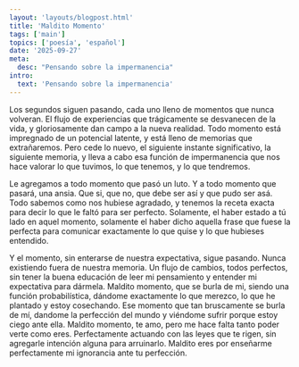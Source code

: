 ```yaml
---
layout: 'layouts/blogpost.html'
title: 'Maldito Momento'
tags: ['main']
topics: ['poesía', 'español']
date: '2025-09-27'
meta:
  desc: "Pensando sobre la impermanencia"
intro:
  text: 'Pensando sobre la impermanencia'
---
```

Los segundos siguen pasando, cada uno lleno de momentos que nunca volveran. El flujo de experiencias que trágicamente se desvanecen de la vida, y gloriosamente dan campo a la nueva realidad. Todo momento está impregnado de un potencial latente, y está lleno de memorias que extrañaremos. Pero cede lo nuevo, el siguiente instante significativo, la siguiente memoria, y lleva a cabo esa función de impermanencia que nos hace valorar lo que tuvimos, lo que tenemos, y lo que tendremos. 

Le agregamos a todo momento que pasó un luto. Y a todo momento que pasará, una ansia. Que si, que no, que debe ser así y que pudo ser asá. Todo sabemos como nos hubiese agradado, y tenemos la receta exacta para decir lo que le faltó para ser perfecto. Solamente, el haber estado a tú lado en aquel momento, solamente el haber dicho aquella frase que fuese la perfecta para comunicar exactamente lo que quise y lo que hubieses entendido.

Y el momento, sin enterarse de nuestra expectativa, sigue pasando. Nunca existiendo fuera de nuestra memoria. Un flujo de cambios, todos perfectos, sin tener la buena educación de leer mi pensamiento y entender mi expectativa para dármela. Maldito momento, que se burla de mi, siendo una función probabilística, dándome exactamente lo que merezco, lo que he plantado y estoy cosechando. Ese momento que tan bruscamente se burla de mí, dandome la perfección del mundo y viéndome sufrir porque estoy ciego ante ella. Maldito momento, te amo, pero me hace falta tanto poder verte como eres. Perfectamente actuando con las leyes que te rigen, sin agregarle intención alguna para arruinarlo. Maldito eres por enseñarme perfectamente mi ignorancia ante tu perfección.
